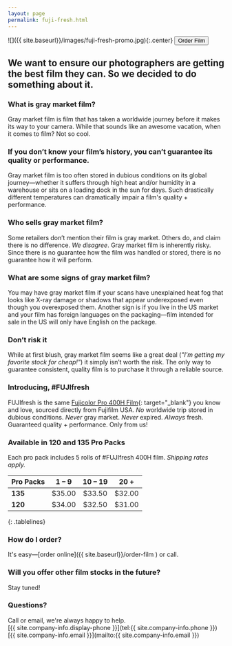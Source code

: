 ```yaml
---
layout: page
permalink: fuji-fresh.html
---
```


![]({{ site.baseurl}}/images/fuji-fresh-promo.jpg){:.center}
<button class="center" name="button" onclick="window.location.href = '{{ site.baseurl}}/order-film';">Order Film</button>

## We want to ensure our photographers are getting the best film they can. So we decided to do something about it.

### What is gray market film? 
Gray market film is film that has taken a worldwide journey before it makes its way to your camera. While that sounds like an awesome vacation, when it comes to film? Not so cool. 

### If you don’t know your film’s history, you can’t guarantee its quality or performance.
Gray market film is too often stored in dubious conditions on its global journey—whether it suffers through high heat and/or humidity in a warehouse or sits on a loading dock in the sun for days. Such drastically different temperatures can dramatically impair a film's quality + performance.

### Who sells gray market film?
Some retailers don’t mention their film is gray market. Others do, and claim there is no difference. *We disagree*. Gray market film is inherently risky. Since there is no guarantee how the film was handled or stored, there is no guarantee how it will perform.

### What are some signs of gray market film?
You may have gray market film if your scans have unexplained heat fog that looks like X-ray damage or shadows that appear underexposed even though you overexposed them. Another sign is if you live in the US market and your film has foreign languages on the packaging—film intended for sale in the US will only have English on the package.

### Don’t risk it
While at first blush, gray market film seems like a great deal (*"I’m getting my favorite stock for cheap!"*) it simply isn’t worth the risk. The only way to guarantee consistent, quality film is to purchase it through a reliable source.

### Introducing, #FUJIfresh
FUJIfresh is the same [Fujicolor Pro 400H Film](http://www.fujifilmusa.com/products/professional_photography/film/fujicolor_portrait/pro_400h/index.html){: target="_blank"} you know and love, sourced directly from Fujifilm USA. *No* worldwide trip stored in dubious conditions. *Never* gray market. *Never* expired. *Always* fresh. Guaranteed quality + performance. Only from us!

### Available in 120 and 135 Pro Packs  

Each pro pack includes 5 rolls of #FUJIfresh 400H film. _Shipping rates apply._
  
| **Pro Packs** | **1 – 9** | **10 – 19** | **20 +** |
| :--- | :---: | :---: | :---: |
| **135** | $35.00 | $33.50 | $32.00 |
| **120** | $34.00 | $32.50 | $31.00 |
{: .tablelines}

### How do I order?  
It's easy—[order online]({{ site.baseurl}}/order-film ) or call.

### Will you offer other film stocks in the future?
Stay tuned! 

### Questions? 
Call or email, we're always happy to help.  
[{{ site.company-info.display-phone }}](tel:{{ site.company-info.phone }})  
[{{ site.company-info.email }}](mailto:{{ site.company-info.email }})